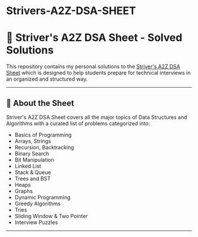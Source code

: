 # Strivers-A2Z-DSA-SHEET

# 🚀 Striver's A2Z DSA Sheet - Solved Solutions

This repository contains my personal solutions to the [Striver's A2Z DSA Sheet](https://takeuforward.org/interviews/strivers-dsa-sheet-top-coding-interview-problems/) which is designed to help students prepare for technical interviews in an organized and structured way.

---

## 📌 About the Sheet

Striver's A2Z DSA Sheet covers all the major topics of Data Structures and Algorithms with a curated list of problems categorized into:

- Basics of Programming
- Arrays, Strings
- Recursion, Backtracking
- Binary Search
- Bit Manipulation
- Linked List
- Stack & Queue
- Trees and BST
- Heaps
- Graphs
- Dynamic Programming
- Greedy Algorithms
- Tries
- Sliding Window & Two Pointer
- Interview Puzzles

---



